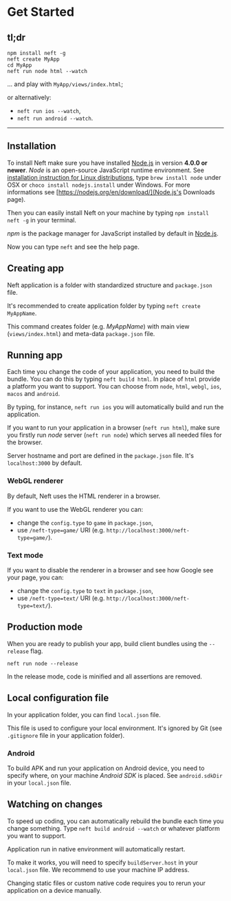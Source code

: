# Get Started

## tl;dr

```
npm install neft -g
neft create MyApp
cd MyApp
neft run node html --watch
```

... and play with `MyApp/views/index.html`;

or alternatively:
- `neft run ios --watch`,
- `neft run android --watch`.

* * *

## Installation

To install Neft make sure you have installed [Node.js](https://nodejs.org/) in version **4.0.0 or newer**.
*Node* is an open-source JavaScript runtime environment.
See [installation instruction for Linux distributions](https://nodejs.org/en/download/package-manager/), type `brew install node` under OSX or `choco install nodejs.install` under Windows. For more informations see [https://nodejs.org/en/download/](Node.js's Downloads page).

Then you can easily install Neft on your machine by typing `npm install neft -g` in your terminal.

*npm* is the package manager for JavaScript installed by default in [Node.js](https://nodejs.org/).

Now you can type `neft` and see the help page.

## Creating app

Neft application is a folder with standardized structure and `package.json` file.

It's recommended to create application folder by typing `neft create MyAppName`.

This command creates folder (e.g. *MyAppName*) with main view (`views/index.html`) and meta-data `package.json` file.

## Running app

Each time you change the code of your application, you need to build the bundle.
You can do this by typing `neft build html`.
In place of `html` provide a platform you want to support. You can choose from `node`, `html`, `webgl`, `ios`, `macos` and `android`.

By typing, for instance, `neft run ios` you will automatically build and run the application.

If you want to run your application in a browser (`neft run html`), make sure you firstly run *node* server (`neft run node`) which serves all needed files for the browser.

Server hostname and port are defined in the `package.json` file. It's `localhost:3000` by default.

### WebGL renderer

By default, Neft uses the HTML renderer in a browser.

If you want to use the WebGL renderer you can:
- change the `config.type` to `game` in `package.json`,
- use `/neft-type=game/` URI (e.g. `http://localhost:3000/neft-type=game/`).

### Text mode

If you want to disable the renderer in a browser and see how Google see your page, you can:
- change the `config.type` to `text` in `package.json`,
- use `/neft-type=text/` URI (e.g. `http://localhost:3000/neft-type=text/`).

## Production mode

When you are ready to publish your app, build client bundles using the `--release` flag.

```
neft run node --release
```

In the release mode, code is minified and all assertions are removed.

## Local configuration file

In your application folder, you can find `local.json` file.

This file is used to configure your local environment. It's ignored by Git (see `.gitignore` file in your application folder).

### Android

To build APK and run your application on Android device, you need to specify where, on your machine *Android SDK* is placed. See `android.sdkDir` in your `local.json` file.

## Watching on changes

To speed up coding, you can automatically rebuild the bundle each time you change something. Type `neft build android --watch` or whatever platform you want to support.

Application run in native environment will automatically restart.

To make it works, you will need to specify `buildServer.host` in your `local.json` file. We recommend to use your machine IP address.

Changing static files or custom native code requires you to rerun your application on a device manually.
